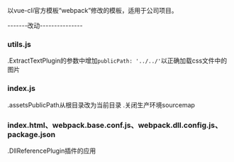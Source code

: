以vue-cli官方模板“webpack”修改的模板，适用于公司项目。

   -------改动---------------
 ### utils.js
 .ExtractTextPlugin的参数中增加`publicPath: '../../'`以正确加载css文件中的图片
 
 ### index.js
.assetsPublicPath从根目录改为当前目录
.关闭生产环境sourcemap

### index.html、webpack.base.conf.js、webpack.dll.config.js、package.json
.DllReferencePlugin插件的应用
